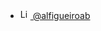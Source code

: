 - [<img src="https://www.iconfinder.com/data/icons/social-media-2285/512/1_Linkedin_unofficial_colored_svg-512.png" alt="Linkedin" width="16" /> @alfigueiroab](https://www.linkedin.com/in/alfigueiroab/)

